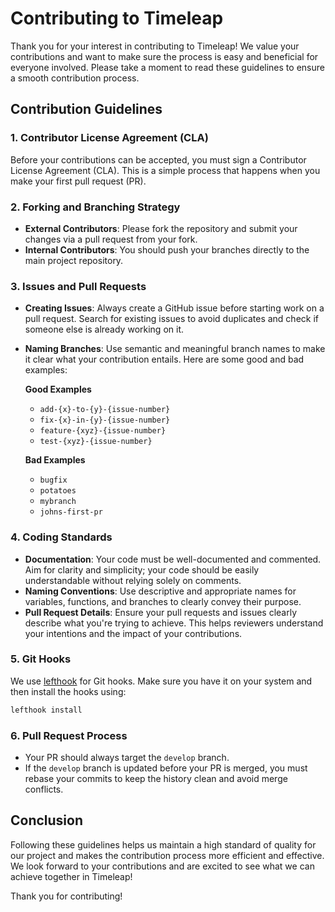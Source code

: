 # Contributing to Timeleap

Thank you for your interest in contributing to Timeleap! We value your
contributions and want to make sure the process is easy and beneficial for
everyone involved. Please take a moment to read these guidelines to ensure a
smooth contribution process.

## Contribution Guidelines

### 1. Contributor License Agreement (CLA)

Before your contributions can be accepted, you must sign a Contributor License
Agreement (CLA). This is a simple process that happens when you make your first
pull request (PR).

### 2. Forking and Branching Strategy

- **External Contributors**: Please fork the repository and submit your changes
  via a pull request from your fork.
- **Internal Contributors**: You should push your branches directly to the main
  project repository.

### 3. Issues and Pull Requests

- **Creating Issues**: Always create a GitHub issue before starting work on a
  pull request. Search for existing issues to avoid duplicates and check if
  someone else is already working on it.
- **Naming Branches**: Use semantic and meaningful branch names to make it clear
  what your contribution entails. Here are some good and bad examples:

  **Good Examples**

  - `add-{x}-to-{y}-{issue-number}`
  - `fix-{x}-in-{y}-{issue-number}`
  - `feature-{xyz}-{issue-number}`
  - `test-{xyz}-{issue-number}`

  **Bad Examples**

  - `bugfix`
  - `potatoes`
  - `mybranch`
  - `johns-first-pr`

### 4. Coding Standards

- **Documentation**: Your code must be well-documented and commented. Aim for
  clarity and simplicity; your code should be easily understandable without
  relying solely on comments.
- **Naming Conventions**: Use descriptive and appropriate names for variables,
  functions, and branches to clearly convey their purpose.
- **Pull Request Details**: Ensure your pull requests and issues clearly
  describe what you're trying to achieve. This helps reviewers understand your
  intentions and the impact of your contributions.

### 5. Git Hooks

We use [lefthook](https://github.com/evilmartians/lefthook) for Git hooks.
Make sure you have it on your system and then install the hooks using:

```bash
lefthook install
```

### 6. Pull Request Process

- Your PR should always target the `develop` branch.
- If the `develop` branch is updated before your PR is merged, you must rebase
  your commits to keep the history clean and avoid merge conflicts.

## Conclusion

Following these guidelines helps us maintain a high standard of quality for our
project and makes the contribution process more efficient and effective. We look
forward to your contributions and are excited to see what we can achieve
together in Timeleap!

Thank you for contributing!
